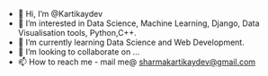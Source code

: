 - 👋 Hi, I’m @Kartikaydev
- 👀 I’m interested in Data Science, Machine Learning, Django, Data Visualisation tools, Python,C++.
- 🌱 I’m currently learning Data Science and Web Development.
- 💞️ I’m looking to collaborate on ...
- 📫 How to reach me - mail me@ sharmakartikaydev@gmail.com

<!---
Kartikaydev/Kartikaydev is a ✨ special ✨ repository because its `README.md` (this file) appears on your GitHub profile.
You can click the Preview link to take a look at your changes.
--->
